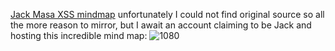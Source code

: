 [Jack Masa XSS mindmap](https://github.com/s0md3v/AwesomeXSS/blob/master/Database/jackmasa-mind-map.png) unfortunately I could not find original source so all the more reason to mirror, but I await an account claiming to be Jack and hosting this incredible mind map:
![1080](jackmasa-mind-map.png)